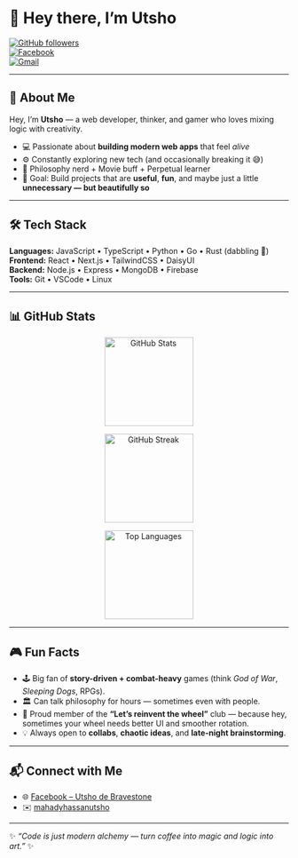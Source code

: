 # 👋 Hey there, I’m Utsho  

[![GitHub followers](https://img.shields.io/github/followers/mahadyhassanutsho?label=Follow%20Me&style=social)](https://github.com/mahadyhassanutsho)  
[![Facebook](https://img.shields.io/badge/Facebook-%231877F2.svg?&style=for-the-badge&logo=facebook&logoColor=white)](https://facebook.com/utshodebravestone)  
[![Gmail](https://img.shields.io/badge/Email-D14836?style=for-the-badge&logo=gmail&logoColor=white)](mailto:mahadyhassanutsho)  

---

## 🚀 About Me  
Hey, I’m **Utsho** — a web developer, thinker, and gamer who loves mixing logic with creativity.  

- 💻 Passionate about **building modern web apps** that feel *alive*  
- ⚙️ Constantly exploring new tech (and occasionally breaking it 😅)  
- 🧠 Philosophy nerd + Movie buff + Perpetual learner  
- 🎯 Goal: Build projects that are **useful**, **fun**, and maybe just a little **unnecessary — but beautifully so**  

---

## 🛠️ Tech Stack  
**Languages:** JavaScript • TypeScript • Python • Go • Rust (dabbling 🦀)  
**Frontend:** React • Next.js • TailwindCSS • DaisyUI  
**Backend:** Node.js • Express • MongoDB • Firebase  
**Tools:** Git • VSCode • Linux  

---

## 📊 GitHub Stats  
<p align="center">
  <img src="https://github-readme-stats.vercel.app/api?username=mahadyhassanutsho&show_icons=true&theme=tokyonight" alt="GitHub Stats" height="160"/>
</p>

<p align="center">
  <img src="https://streak-stats.demolab.com?user=mahadyhassanutsho&theme=tokyonight&hide_border=true" alt="GitHub Streak" height="160"/>
</p>

<p align="center">
  <img src="https://github-readme-stats.vercel.app/api/top-langs/?username=mahadyhassanutsho&layout=compact&theme=tokyonight" alt="Top Languages" height="160"/>
</p>

---

## 🎮 Fun Facts  
- 🕹️ Big fan of **story-driven + combat-heavy** games (think *God of War*, *Sleeping Dogs*, RPGs).  
- 🏛️ Can talk philosophy for hours — sometimes even with people.  
- 🔁 Proud member of the **“Let’s reinvent the wheel”** club — because hey, sometimes your wheel needs better UI and smoother rotation.  
- 💡 Always open to **collabs**, **chaotic ideas**, and **late-night brainstorming**.  

---

## 📬 Connect with Me  
- 🌐 [Facebook – Utsho de Bravestone](https://facebook.com/utshodebravestone)  
- ✉️ [mahadyhassanutsho](mailto:mahadyhassanutsho)  

---

✨ _“Code is just modern alchemy — turn coffee into magic and logic into art.”_ ✨
